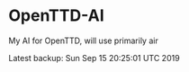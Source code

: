 # OpenTTD-AI
My AI for OpenTTD, will use primarily air

Latest backup: Sun Sep 15 20:25:01 UTC 2019
